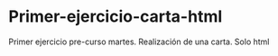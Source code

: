 # Primer-ejercicio-carta-html
Primer ejercicio pre-curso martes. Realización de una carta. Solo html
